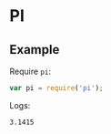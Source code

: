 # PI

## Example

Require `pi`:

```javascript
var pi = require('pi');
```

Logs:

```text
3.1415
```
